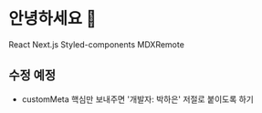 # 안녕하세요 👋

React 
Next.js 
Styled-components
MDXRemote

## 수정 예정

- customMeta 핵심만 보내주면 '개발자: 박하은' 저절로 붙이도록 하기